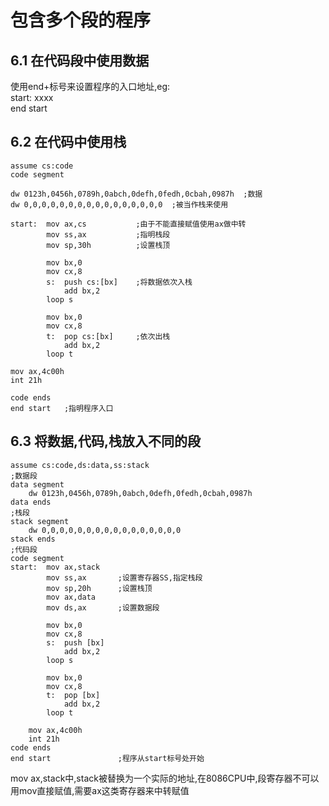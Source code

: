 # 包含多个段的程序

## 6.1 在代码段中使用数据

使用end+标号来设置程序的入口地址,eg:  
start:  xxxx  
end start

## 6.2 在代码中使用栈

```assembly
assume cs:code
code segment

dw 0123h,0456h,0789h,0abch,0defh,0fedh,0cbah,0987h  ;数据
dw 0,0,0,0,0,0,0,0,0,0,0,0,0,0,0,0  ;被当作栈来使用

start:  mov ax,cs           ;由于不能直接赋值使用ax做中转
        mov ss,ax           ;指明栈段
        mov sp,30h          ;设置栈顶

        mov bx,0
        mov cx,8
        s:  push cs:[bx]    ;将数据依次入栈
            add bx,2
        loop s

        mov bx,0
        mov cx,8
        t:  pop cs:[bx]     ;依次出栈
            add bx,2
        loop t

mov ax,4c00h
int 21h

code ends
end start   ;指明程序入口
```

## 6.3 将数据,代码,栈放入不同的段

```assembly
assume cs:code,ds:data,ss:stack
;数据段
data segment
    dw 0123h,0456h,0789h,0abch,0defh,0fedh,0cbah,0987h
data ends
;栈段
stack segment
    dw 0,0,0,0,0,0,0,0,0,0,0,0,0,0,0,0
stack ends
;代码段
code segment
start:  mov ax,stack
        mov ss,ax       ;设置寄存器SS,指定栈段
        mov sp,20h      ;设置栈顶
        mov ax,data
        mov ds,ax       ;设置数据段

        mov bx,0
        mov cx,8
        s:  push [bx]
            add bx,2
        loop s

        mov bx,0
        mov cx,8
        t:  pop [bx]
            add bx,2
        loop t

    mov ax,4c00h
    int 21h
code ends
end start               ;程序从start标号处开始
```

mov ax,stack中,stack被替换为一个实际的地址,在8086CPU中,段寄存器不可以用mov直接赋值,需要ax这类寄存器来中转赋值
